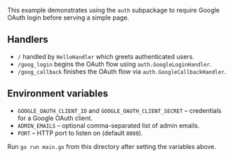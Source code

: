 This example demonstrates using the `auth` subpackage to require Google OAuth
login before serving a simple page.

Handlers
--------

- `/` handled by `HelloHandler` which greets authenticated users.
- `/goog_login` begins the OAuth flow using `auth.GoogleLoginHandler`.
- `/goog_callback` finishes the OAuth flow via `auth.GoogleCallbackHandler`.

Environment variables
---------------------

- `GOOGLE_OAUTH_CLIENT_ID` and `GOOGLE_OAUTH_CLIENT_SECRET` – credentials for a
  Google OAuth client.
- `ADMIN_EMAILS` – optional comma-separated list of admin emails.
- `PORT` – HTTP port to listen on (default `8080`).

Run `go run main.go` from this directory after setting the variables above.
